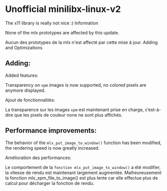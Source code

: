 # Unofficial minilibx-linux-v2

The x11 library is really not nice :)
Information

None of the mlx prototypes are affected by this update.

Aucun des prototypes de la mlx n'est affecté par cette mise à jour.
Adding and Optimizations

## Adding:

Added features:

Transparency on `xpm` images is now supported, no colored pixels are anymore displayed.

Ajout de fonctionnalités:

La transparence sur les images `xpm` est maintenant prise en charge, c’est-à-dire que les pixels de couleur none ne sont plus affichés.

## Performance improvements:

The behavior of the `mlx_put_image_to_window()` function has been modified, the rendering speed is now greatly increased.

Amélioration des performances:

Le comportement de la `fonction mlx_put_image_to_window()` a été modifier, la vitesse de rendu est maintenant largement augmentée. Malheureusement la fonction mlx_xpm_file_to_image() est plus lente car elle effectue plus de calcul pour décharger la fonction de rendu.
